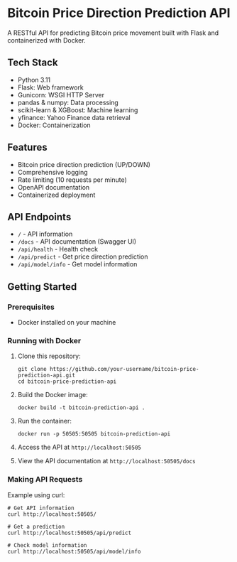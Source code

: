 # Bitcoin Price Direction Prediction API

A RESTful API for predicting Bitcoin price movement built with Flask and containerized with Docker.

## Tech Stack

- Python 3.11
- Flask: Web framework
- Gunicorn: WSGI HTTP Server
- pandas & numpy: Data processing
- scikit-learn & XGBoost: Machine learning
- yfinance: Yahoo Finance data retrieval
- Docker: Containerization

## Features

- Bitcoin price direction prediction (UP/DOWN)
- Comprehensive logging
- Rate limiting (10 requests per minute)
- OpenAPI documentation
- Containerized deployment

## API Endpoints

- `/` - API information
- `/docs` - API documentation (Swagger UI)
- `/api/health` - Health check
- `/api/predict` - Get price direction prediction
- `/api/model/info` - Get model information

## Getting Started

### Prerequisites

- Docker installed on your machine

### Running with Docker

1. Clone this repository:
   ```
   git clone https://github.com/your-username/bitcoin-price-prediction-api.git
   cd bitcoin-price-prediction-api
   ```

2. Build the Docker image:
   ```
   docker build -t bitcoin-prediction-api .
   ```

3. Run the container:
   ```
   docker run -p 50505:50505 bitcoin-prediction-api
   ```

4. Access the API at `http://localhost:50505`
5. View the API documentation at `http://localhost:50505/docs`

### Making API Requests

Example using curl:
```
# Get API information
curl http://localhost:50505/

# Get a prediction
curl http://localhost:50505/api/predict

# Check model information
curl http://localhost:50505/api/model/info
``` 